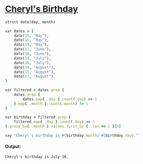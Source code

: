 [1]: https://rosettacode.org/wiki/Cheryl's_Birthday

# [Cheryl's Birthday][1]

```ruby
struct date(day, month)
 
var dates = [
    date(15, "May"),
    date(16, "May"),
    date(19, "May"),
    date(17, "June"),
    date(18, "June"),
    date(14, "July"),
    date(16, "July"),
    date(14, "August"),
    date(15, "August"),
    date(17, "August")
]
 
var filtered = dates.grep {
    dates.grep {
        dates.map{ .day }.count(.day) == 1
    }.map{ .month }.count(.month) != 1
}
 
var birthday = filtered.grep {
    filtered.map{ .day }.count(.day) == 1
}.group_by{ .month }.values.first_by { .len == 1 }[0]
 
say "Cheryl's birthday is #{birthday.month} #{birthday.day}."
```

#### Output:
```
Cheryl's birthday is July 16.
```
